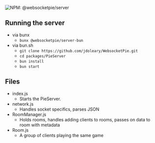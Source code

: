 ![NPM: @websocketpie/server](https://img.shields.io/npm/v/@websocketpie/server?color=brightgreen)
## Running the server
- via bunx
  - `bunx @websocketpie/server-bun`
- via bun.sh
  - `git clone https://github.com/jdoleary/WebsocketPie.git`
  - `cd packages/PieServer`
  - `bun install`
  - `bun start`

## Files

- index.js
  - Starts the PieServer.
- network.js
  - Handles socket specifics, parses JSON
- RoomManager.js
  - Holds rooms, handles adding clients to rooms, passes on data to room with metadata
- Room.js
  - A group of clients playing the same game
